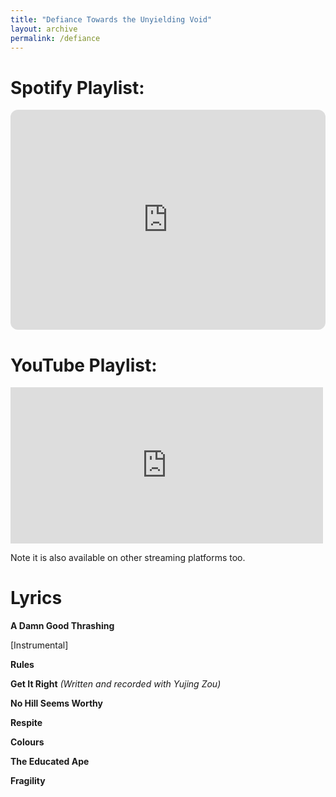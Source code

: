 ```yaml
---
title: "Defiance Towards the Unyielding Void"
layout: archive
permalink: /defiance
---
```


# Spotify Playlist:

<iframe style="border-radius:12px" src="https://open.spotify.com/embed/album/1TY0yOTbvGPpeWgA5JQrsT?utm_source=generator" width="100%" height="352" frameBorder="0" allowfullscreen="" allow="autoplay; clipboard-write; encrypted-media; fullscreen; picture-in-picture" loading="lazy"></iframe>

# YouTube Playlist:
<iframe width="500" height="250" src="https://www.youtube.com/embed/videoseries?si=Ei8dFsRh75mLj54Q&amp;list=OLAK5uy_leyifVup19uGB6MluQiwoA-_lsWBZK68Q" title="YouTube video player" frameborder="0" allow="accelerometer; autoplay; clipboard-write; encrypted-media; gyroscope; picture-in-picture; web-share" referrerpolicy="strict-origin-when-cross-origin"></iframe>

Note it is also available on other streaming platforms too.

# Lyrics

**A Damn Good Thrashing**

[Instrumental]

**Rules**

**Get It Right** *(Written and recorded with Yujing Zou)*

**No Hill Seems Worthy**

**Respite**

**Colours**

**The Educated Ape**

**Fragility**


